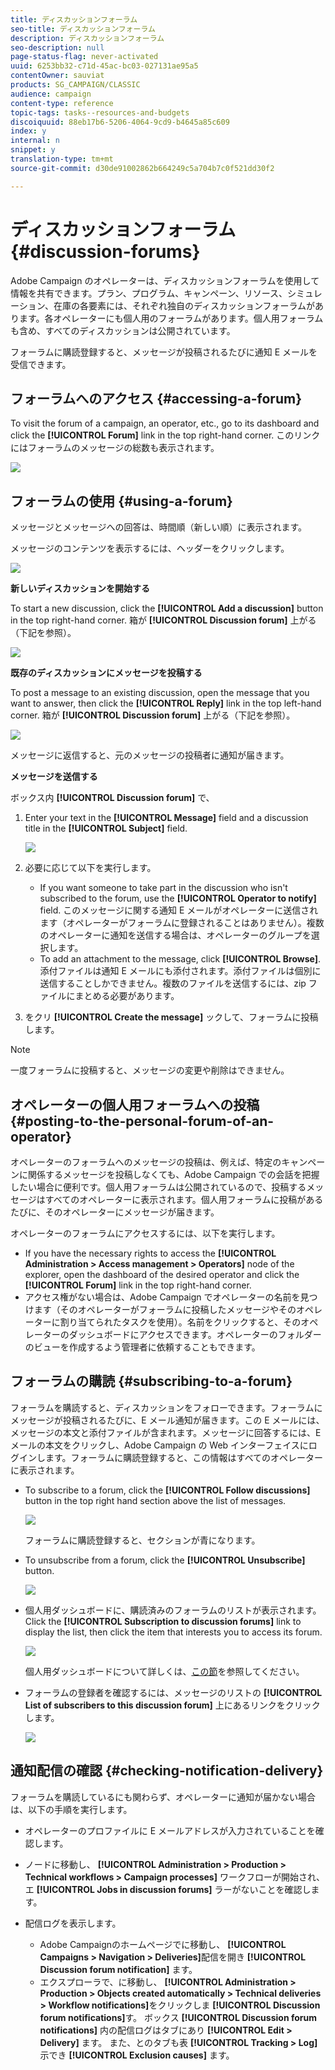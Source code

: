 ```yaml
---
title: ディスカッションフォーラム
seo-title: ディスカッションフォーラム
description: ディスカッションフォーラム
seo-description: null
page-status-flag: never-activated
uuid: 6253bb32-c71d-45ac-bc03-027131ae95a5
contentOwner: sauviat
products: SG_CAMPAIGN/CLASSIC
audience: campaign
content-type: reference
topic-tags: tasks--resources-and-budgets
discoiquuid: 88eb17b6-5206-4064-9cd9-b4645a85c609
index: y
internal: n
snippet: y
translation-type: tm+mt
source-git-commit: d30de91002862b664249c5a704b7c0f521dd30f2

---
```



# ディスカッションフォーラム{#discussion-forums}

Adobe Campaign のオペレーターは、ディスカッションフォーラムを使用して情報を共有できます。プラン、プログラム、キャンペーン、リソース、シミュレーション、在庫の各要素には、それぞれ独自のディスカッションフォーラムがあります。各オペレーターにも個人用のフォーラムがあります。個人用フォーラムも含め、すべてのディスカッションは公開されています。

フォーラムに購読登録すると、メッセージが投稿されるたびに通知 E メールを受信できます。

## フォーラムへのアクセス {#accessing-a-forum}

To visit the forum of a campaign, an operator, etc., go to its dashboard and click the **[!UICONTROL Forum]** link in the top right-hand corner. このリンクにはフォーラムのメッセージの総数も表示されます。

![](assets/mrm_forum_access_link.png)

## フォーラムの使用 {#using-a-forum}

メッセージとメッセージへの回答は、時間順（新しい順）に表示されます。

メッセージのコンテンツを表示するには、ヘッダーをクリックします。

![](assets/mrm_forum_expand_msg.png)

**新しいディスカッションを開始する**

To start a new discussion, click the **[!UICONTROL Add a discussion]** button in the top right-hand corner. 箱が **[!UICONTROL Discussion forum]** 上がる（下記を参照）。

![](assets/mrm_forum_new_thread.png)

**既存のディスカッションにメッセージを投稿する**

To post a message to an existing discussion, open the message that you want to answer, then click the **[!UICONTROL Reply]** link in the top left-hand corner. 箱が **[!UICONTROL Discussion forum]** 上がる（下記を参照）。

![](assets/mrm_forum_answer_msg.png)

メッセージに返信すると、元のメッセージの投稿者に通知が届きます。

**メッセージを送信する**

ボックス内 **[!UICONTROL Discussion forum]** で、

1. Enter your text in the **[!UICONTROL Message]** field and a discussion title in the **[!UICONTROL Subject]** field.

   ![](assets/mrm_forum_edit_msg.png)

1. 必要に応じて以下を実行します。

   * If you want someone to take part in the discussion who isn&#39;t subscribed to the forum, use the **[!UICONTROL Operator to notify]** field. このメッセージに関する通知 E メールがオペレーターに送信されます（オペレーターがフォーラムに登録されることはありません）。複数のオペレーターに通知を送信する場合は、オペレーターのグループを選択します。
   * To add an attachment to the message, click **[!UICONTROL Browse]**. 添付ファイルは通知 E メールにも添付されます。添付ファイルは個別に送信することしかできません。複数のファイルを送信するには、zip ファイルにまとめる必要があります。

1. をクリ **[!UICONTROL Create the message]** ックして、フォーラムに投稿します。

>[!NOTE]
>
>一度フォーラムに投稿すると、メッセージの変更や削除はできません。

## オペレーターの個人用フォーラムへの投稿 {#posting-to-the-personal-forum-of-an-operator}

オペレーターのフォーラムへのメッセージの投稿は、例えば、特定のキャンペーンに関係するメッセージを投稿しなくても、Adobe Campaign での会話を把握したい場合に便利です。個人用フォーラムは公開されているので、投稿するメッセージはすべてのオペレーターに表示されます。個人用フォーラムに投稿があるたびに、そのオペレーターにメッセージが届きます。

オペレーターのフォーラムにアクセスするには、以下を実行します。

* If you have the necessary rights to access the **[!UICONTROL Administration > Access management > Operators]** node of the explorer, open the dashboard of the desired operator and click the **[!UICONTROL Forum]** link in the top right-hand corner.
* アクセス権がない場合は、Adobe Campaign でオペレーターの名前を見つけます（そのオペレーターがフォーラムに投稿したメッセージやそのオペレーターに割り当てられたタスクを使用）。名前をクリックすると、そのオペレーターのダッシュボードにアクセスできます。オペレーターのフォルダーのビューを作成するよう管理者に依頼することもできます。

## フォーラムの購読 {#subscribing-to-a-forum}

フォーラムを購読すると、ディスカッションをフォローできます。フォーラムにメッセージが投稿されるたびに、E メール通知が届きます。この E メールには、メッセージの本文と添付ファイルが含まれます。メッセージに回答するには、E メールの本文をクリックし、Adobe Campaign の Web インターフェイスにログインします。フォーラムに購読登録すると、この情報はすべてのオペレーターに表示されます。

* To subscribe to a forum, click the **[!UICONTROL Follow discussions]** button in the top right hand section above the list of messages.

   ![](assets/mrm_forum_subscribe.png)

   フォーラムに購読登録すると、セクションが青になります。

* To unsubscribe from a forum, click the **[!UICONTROL Unsubscribe]** button.

   ![](assets/mrm_forum_unsubscribe.png)

* 個人用ダッシュボードに、購読済みのフォーラムのリストが表示されます。Click the **[!UICONTROL Subscription to discussion forums]** link to display the list, then click the item that interests you to access its forum.

   ![](assets/platform_dashboard_operator_subscr_forums.png)

   個人用ダッシュボードについて詳しくは、[この節](../../platform/using/access-management.md#operators)を参照してください。

* フォーラムの登録者を確認するには、メッセージのリストの **[!UICONTROL List of subscribers to this discussion forum]** 上にあるリンクをクリックします。

   ![](assets/mrm_forum_subscribers.png)

## 通知配信の確認 {#checking-notification-delivery}

フォーラムを購読しているにも関わらず、オペレーターに通知が届かない場合は、以下の手順を実行します。

* オペレーターのプロファイルに E メールアドレスが入力されていることを確認します。
* ノードに移動し、 **[!UICONTROL Administration > Production > Technical workflows > Campaign processes]** ワークフローが開始され、エ **[!UICONTROL Jobs in discussion forums]** ラーがないことを確認します。
* 配信ログを表示します。

   * Adobe Campaignのホームページでに移動し、 **[!UICONTROL Campaigns > Navigation > Deliveries]**&#x200B;配信を開き **[!UICONTROL Discussion forum notification]** ます。
   * エクスプローラで、に移動し、 **[!UICONTROL Administration > Production > Objects created automatically > Technical deliveries > Workflow notifications]**&#x200B;をクリックしま **[!UICONTROL Discussion forum notifications]**&#x200B;す。
   ボックス **[!UICONTROL Discussion forum notifications]** 内の配信ログはタブにあり **[!UICONTROL Edit > Delivery]** ます。 また、とのタブも表 **[!UICONTROL Tracking > Log]** 示でき **[!UICONTROL Exclusion causes]** ます。


